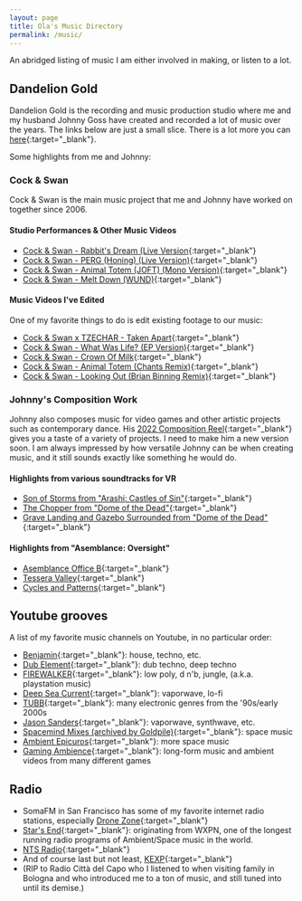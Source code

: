 ```yaml
---
layout: page
title: Ola's Music Directory
permalink: /music/
---
```


An abridged listing of music I am either involved in making, or listen to a lot.

## Dandelion Gold

Dandelion Gold is the recording and music production studio where me and my husband Johnny Goss have created and recorded a lot of music over the years.  The links below are just a small slice.  There is a lot more you can [here](https://www.dandeliongold.com/work){:target="_blank"}.

Some highlights from me and Johnny:

### Cock & Swan

Cock & Swan is the main music project that me and Johnny have worked on together since 2006.

#### Studio Performances & Other Music Videos

* [Cock & Swan - Rabbit's Dream (Live Version](https://www.youtube.com/watch?v=G_33Wg-8Kt0){:target="_blank"}
* [Cock & Swan - PERG (Honing) (Live Version)](https://www.youtube.com/watch?v=v0R178RFlxE){:target="_blank"}
* [Cock & Swan - Animal Totem (JOFT) (Mono Version)](https://www.youtube.com/watch?v=pXsV4NdwJ2U){:target="_blank"}
* [Cock & Swan - Melt Down (WUND)](https://www.youtube.com/watch?v=zvtilgCrdug){:target="_blank"}

#### Music Videos I've Edited

One of my favorite things to do is edit existing footage to our music:

* [Cock & Swan x TZECHAR - Taken Apart](https://www.youtube.com/watch?v=IsJXyzoiReM){:target="_blank"}
* [Cock & Swan - What Was Life? (EP Version)](https://www.youtube.com/watch?v=P2gJtfhH_aI){:target="_blank"}
* [Cock & Swan - Crown Of Milk](https://www.youtube.com/watch?v=bHSuTvUmKsE){:target="_blank"}
* [Cock & Swan - Animal Totem (Chants Remix)](https://www.youtube.com/watch?v=5_ToiVcV35k){:target="_blank"}
* [Cock & Swan - Looking Out (Brian Binning Remix)](https://www.youtube.com/watch?v=lvxs80ePzwk){:target="_blank"}

### Johnny's Composition Work

Johnny also composes music for video games and other artistic projects such as contemporary dance.  His [2022 Composition Reel](https://youtu.be/_x7fZeSbu1E){:target="_blank"} gives you a taste of a variety of projects.  I need to make him a new version soon.  I am always impressed by how versatile Johnny can be when creating music, and it still sounds exactly like something he would do.

#### Highlights from various soundtracks for VR

* [Son of Storms from "Arashi: Castles of Sin"](https://www.youtube.com/watch?v=c9ex9ubAsfA){:target="_blank"}
* [The Chopper from "Dome of the Dead"](https://www.youtube.com/watch?v=Ak5rd-0D05Q){:target="_blank"}
* [Grave Landing and Gazebo Surrounded from "Dome of the Dead"](https://www.youtube.com/watch?v=uJDgXRbKOO0){:target="_blank"}

#### Highlights from "Asemblance: Oversight"

* [Asemblance Office B](https://www.youtube.com/watch?v=7RJEw85vb04){:target="_blank"}
* [Tessera Valley](https://www.youtube.com/watch?v=pni5G6rAgVE){:target="_blank"}
* [Cycles and Patterns](https://www.youtube.com/watch?v=fbmALkR1tL8){:target="_blank"}


## Youtube grooves

A list of my favorite music channels on Youtube, in no particular order:

* [Benjamin](https://www.youtube.com/@bealabmusic){:target="_blank"}: house, techno, etc.
* [Dub Element](https://www.youtube.com/@DubElementMusic){:target="_blank"}: dub techno, deep techno
* [FIREWALKER](https://www.youtube.com/@firewalker3289){:target="_blank"}: low poly, d n'b, jungle, (a.k.a. playstation music)
* [Deep Sea Current](https://www.youtube.com/@deepseacurrent){:target="_blank"}: vaporwave, lo-fi
* [TUBB](https://www.youtube.com/@TUBBB){:target="_blank"}: many electronic genres from the '90s/early 2000s
* [Jason Sanders](https://www.youtube.com/@JasonSanders){:target="_blank"}: vaporwave, synthwave, etc.
* [Spacemind Mixes (archived by Goldpile)](https://www.youtube.com/playlist?list=PLGJ4AkLwvhjT7CXrV35yVFtqa9hNaI1Ge){:target="_blank"}: space music
* [Ambient Epicuros](https://www.youtube.com/@AmbientEpicuros){:target="_blank"}: more space music
* [Gaming Ambience](https://www.youtube.com/@GamingAmbience){:target="_blank"}: long-form music and ambient videos from many different games

## Radio

* SomaFM in San Francisco has some of my favorite internet radio stations, especially [Drone Zone](https://somafm.com/dronezone/){:target="_blank"}
* [Star's End](https://www.starsend.org/){:target="_blank"}: originating from WXPN, one of the longest running radio programs of Ambient/Space music in the world.
* [NTS Radio](https://www.nts.live/){:target="_blank"}
* And of course last but not least, [KEXP](https://www.kexp.org/){:target="_blank"}
* (RIP to Radio Città del Capo who I listened to when visiting family in Bologna and who introduced me to a ton of music, and still tuned into until its demise.)






